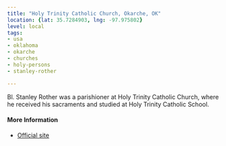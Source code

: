 ```yaml
---
title: "Holy Trinity Catholic Church, Okarche, OK"
location: {lat: 35.7284903, lng: -97.975802}
level: local
tags:
- usa
- oklahoma
- okarche
- churches
- holy-persons
- stanley-rother

---
```



Bl. Stanley Rother was a parishioner at Holy Trinity Catholic Church, where he received his sacraments and studied at Holy Trinity Catholic School.

#### More Information

* [Official site](https://www.holytrinityok.org/)





